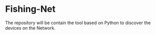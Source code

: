 # Fishing-Net
The repository will be contain the tool based on Python to discover the devices on the Network. 
